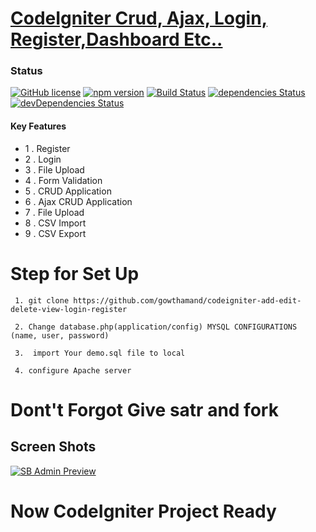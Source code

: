 # <a href="https://github.com/gowthamand/codeIgniter-add-edit-delete-view-login-register">CodeIgniter Crud, Ajax, Login, Register,Dashboard Etc..</a>
### Status

[![GitHub license](https://img.shields.io/badge/license-MIT-blue.svg)](#)
[![npm version](https://img.shields.io/npm/v/startbootstrap-sb-admin.svg)](#)
[![Build Status](https://travis-ci.org/BlackrockDigital/startbootstrap-sb-admin.svg)](#)
[![dependencies Status](https://david-dm.org/BlackrockDigital/startbootstrap-sb-admin/status.svg)](#)
[![devDependencies Status](https://david-dm.org/BlackrockDigital/startbootstrap-sb-admin/dev-status.svg)](#)

#### Key Features
- 1 . Register
- 2 . Login
- 3 . File Upload
- 4 . Form Validation
- 5 . CRUD Application
- 6 . Ajax CRUD Application
- 7 . File Upload
- 8 . CSV Import
- 9 . CSV Export

# Step for Set Up
``` 
 1. git clone https://github.com/gowthamand/codeigniter-add-edit-delete-view-login-register

 2. Change database.php(application/config) MYSQL CONFIGURATIONS (name, user, password)

 3.  import Your demo.sql file to local

 4. configure Apache server

```
# Dont't Forgot Give satr and fork


## Screen Shots

[![SB Admin Preview](https://raw.githubusercontent.com/gowthamand/codeigniter-add-edit-delete-view-login-register/master/screenshots/codei.png)](https://github.com/gowthamand/codeigniter-add-edit-delete-view-login-register)

# Now CodeIgniter Project Ready
